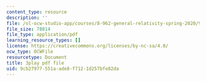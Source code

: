 ```yaml
---
content_type: resource
description: ''
file: /ol-ocw-studio-app/courses/8-962-general-relativity-spring-2020/9cb27977551aade8f7121d257bfe82da_ZqF-7bjnzCU.pdf
file_size: 78814
file_type: application/pdf
learning_resource_types: []
license: https://creativecommons.org/licenses/by-nc-sa/4.0/
ocw_type: OCWFile
resourcetype: Document
title: 3play pdf file
uid: 9cb27977-551a-ade8-f712-1d257bfe82da
---
```

